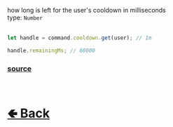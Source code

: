 how long is left for the user's cooldown in milliseconds<br>
type: `Number`<br><br>

```js
let handle = command.cooldown.get(user); // 1m

handle.remainingMs; // 60000
```

### [source](https://github.com/shysolocup/noscord.js/blob/main/src/Services/CommandService/custard/CooldownUserHandle.js)


<br> <h1> [🢀 Back](https://github.com/shysolocup/noscord.js/wiki/Commands.SlashCommand.CooldownHandle.CooldownUserHandle) </h1>